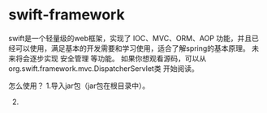 # swift-framework
swift是一个轻量级的web框架，实现了 IOC、MVC、ORM、AOP 功能，并且已经可以使用，满足基本的开发需要和学习使用，适合了解spring的基本原理。
未来将会逐步实现 安全管理 等功能。
如果你想观看源码，可以从 org.swift.framework.mvc.DispatcherServlet类 开始阅读。

怎么使用？
1.导入jar包（jar包在根目录中）。

2.
